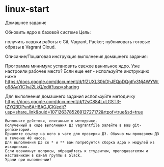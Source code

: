 # linux-start 
Домашнее задание

Обновить ядро в базовой системе
Цель:

получить навыки работы с Git, Vagrant, Packer;
публиковать готовые образы в Vagrant Cloud.

Описание/Пошаговая инструкция выполнения домашнего задания:

Программа минимум: установить свежее ванильное ядро.
Уже настроили рабочее место? Если еще нет - используйте инструкцию ниже
https://docs.google.com/document/d/1fZUXL30bDhJEQpDQgtfv3Nj4WYWto98AaYlC1vJ2LkQ/edit?usp=sharing

Для выполнения домашнего задания используйте методичку
https://docs.google.com/document/d/12sC884LuLGST3-tZYQBDPvn6AH8AGJCK/edit?usp=share_link&ouid=107126378526912727172&rtpof=true&sd=true

    Выполните действия, описанные в методичке.
    Полученный в ходе выполнения ДЗ Vagrantfile залейте в ваш git-репозиторий.
    Пришлите ссылку на него в чате для проверки ДЗ. Обычно мы проверяем ДЗ в течение 48 часов.
    Для выполнения ДЗ со * и ** вам потребуется сборка ядра и модулей из исходников.
    Если возникнут вопросы, обращайтесь к студентам, преподавателям и наставникам в канал группы в Slack.
    Удачи при выполнении!

